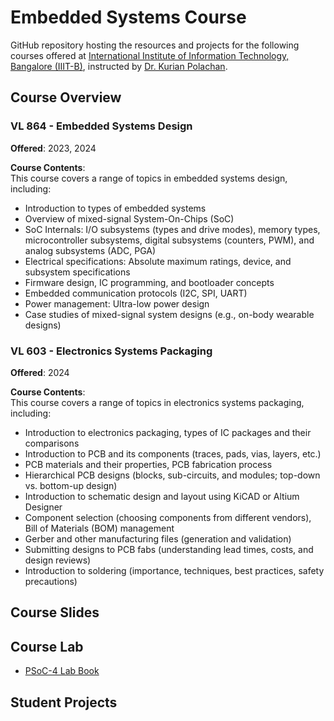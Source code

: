 # Embedded Systems Course  
GitHub repository hosting the resources and projects for the following courses offered at [International Institute of Information Technology, Bangalore (IIIT-B)](https://www.iiitb.ac.in/), instructed by [Dr. Kurian Polachan](https://sites.google.com/view/cdwl/professor).

## Course Overview

### VL 864 - Embedded Systems Design  
**Offered**: 2023, 2024  

**Course Contents**:  
This course covers a range of topics in embedded systems design, including:  
- Introduction to types of embedded systems  
- Overview of mixed-signal System-On-Chips (SoC)  
- SoC Internals: I/O subsystems (types and drive modes), memory types, microcontroller subsystems, digital subsystems (counters, PWM), and analog subsystems (ADC, PGA)  
- Electrical specifications: Absolute maximum ratings, device, and subsystem specifications  
- Firmware design, IC programming, and bootloader concepts  
- Embedded communication protocols (I2C, SPI, UART)  
- Power management: Ultra-low power design  
- Case studies of mixed-signal system designs (e.g., on-body wearable designs)

### VL 603 - Electronics Systems Packaging  
**Offered**: 2024  

**Course Contents**:  
This course covers a range of topics in electronics systems packaging, including:  
- Introduction to electronics packaging, types of IC packages and their comparisons  
- Introduction to PCB and its components (traces, pads, vias, layers, etc.)  
- PCB materials and their properties, PCB fabrication process 
- Hierarchical PCB designs (blocks, sub-circuits, and modules; top-down vs. bottom-up design)  
- Introduction to schematic design and layout using KiCAD or Altium Designer  
- Component selection (choosing components from different vendors), Bill of Materials (BOM) management  
- Gerber and other manufacturing files (generation and validation)  
- Submitting designs to PCB fabs (understanding lead times, costs, and design reviews)  
- Introduction to soldering (importance, techniques, best practices, safety precautions)  

## Course Slides

## Course Lab
- [PSoC-4 Lab Book](Examples/README.md)

## Student Projects
